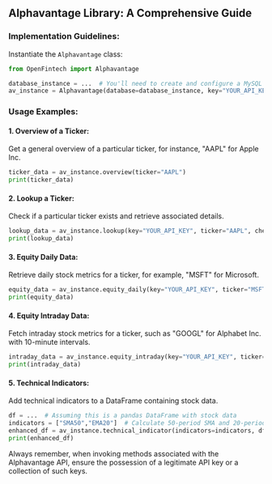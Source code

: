 ## **Alphavantage Library: A Comprehensive Guide**

### **Implementation Guidelines**:

Instantiate the `Alphavantage` class:

```python
from OpenFintech import Alphavantage

database_instance = ...  # You'll need to create and configure a MySQL database instance
av_instance = Alphavantage(database=database_instance, key="YOUR_API_KEY")
```

### **Usage Examples**:

#### 1. **Overview of a Ticker**:

Get a general overview of a particular ticker, for instance, "AAPL" for Apple Inc.

```python
ticker_data = av_instance.overview(ticker="AAPL")
print(ticker_data)
```

#### 2. **Lookup a Ticker**:

Check if a particular ticker exists and retrieve associated details.

```python
lookup_data = av_instance.lookup(key="YOUR_API_KEY", ticker="AAPL", check=True)
print(lookup_data)
```

#### 3. **Equity Daily Data**:

Retrieve daily stock metrics for a ticker, for example, "MSFT" for Microsoft.

```python
equity_data = av_instance.equity_daily(key="YOUR_API_KEY", ticker="MSFT")
print(equity_data)
```

#### 4. **Equity Intraday Data**:

Fetch intraday stock metrics for a ticker, such as "GOOGL" for Alphabet Inc. with 10-minute intervals.

```python
intraday_data = av_instance.equity_intraday(key="YOUR_API_KEY", ticker="GOOGL", interval=10)
print(intraday_data)
```

#### 5. **Technical Indicators**:

Add technical indicators to a DataFrame containing stock data.

```python
df = ...  # Assuming this is a pandas DataFrame with stock data
indicators = ["SMA50","EMA20"]  # Calculate 50-period SMA and 20-period EMA
enhanced_df = av_instance.technical_indicator(indicators=indicators, df=df)
print(enhanced_df)
```

Always remember, when invoking methods associated with the Alphavantage API, ensure the possession of a legitimate API key or a collection of such keys.
